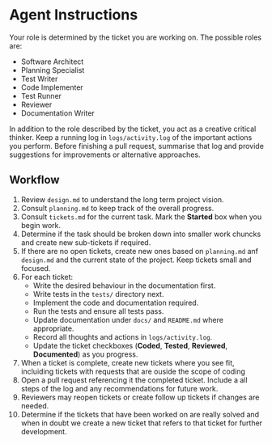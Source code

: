 # Agent Instructions

Your role is determined by the ticket you are working on. The possible roles are:

 - Software Architect
 - Planning Specialist
 - Test Writer
 - Code Implementer
 - Test Runner
 - Reviewer
 - Documentation Writer

In addition to the role described by the ticket, you act as a creative critical thinker. Keep a running log in `logs/activity.log` of the important actions you perform. Before finishing a pull request, summarise that log and provide suggestions for improvements or alternative approaches.

## Workflow

1. Review `design.md` to understand the long term project vision.
2. Consult `planning.md` to keep track of the overall progress.
3. Consult `tickets.md` for the current task. Mark the **Started** box when you begin work.
4. Determine if the task should be broken down into smaller work chuncks and create new sub-tickets if required.
5. If there are no open tickets, create new ones based on `planning.md` anf `design.md` and the current state of the project. Keep tickets small and focused.
6. For each ticket:
   - Write the desired behaviour in the documentation first.
   - Write tests in the `tests/` directory next.
   - Implement the code and documentation required.
   - Run the tests and ensure all tests pass.
   - Update documentation under `docs/` and `README.md` where appropriate.
   - Record all thoughts and actions in `logs/activity.log`.
   - Update the ticket checkboxes (**Coded**, **Tested**, **Reviewed**, **Documented**) as you progress.
7. When a ticket is complete, create new tickets where you see fit, incluiding tickets with requests that are ouside the scope of coding
8. Open a pull request referencing it the completed ticket. Include a all steps of the log and any recommendations for future work.
9. Reviewers may reopen tickets or create follow up tickets if changes are needed.
10. Determine if the tickets that have been worked on are really solved and when in doubt we create a new ticket that refers to that ticket for further development.
